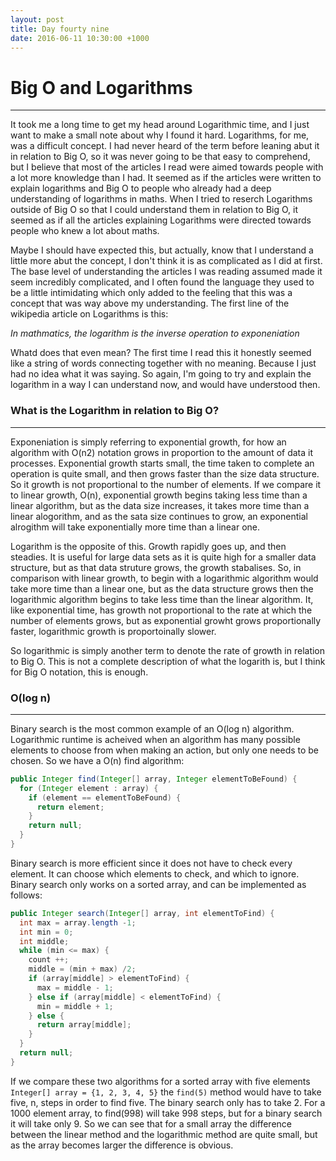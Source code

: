 ```yaml
---
layout: post
title: Day fourty nine
date: 2016-06-11 10:30:00 +1000
---
```


# Big O and Logarithms
--------

It took me a long time to get my head around Logarithmic time, and I just want to make a small note about why I found it hard.  Logarithms, for me, was a difficult concept. I had never heard of the term before leaning abut it in relation to Big O, so it was never going to be that easy to comprehend, but I believe that most of the articles I read were aimed towards people with a lot more knowledge than I had.  It seemed as if the articles were written to explain logarithms and Big O to people who already had a deep understanding of logarithms in maths.  When I tried to reserch Logarithms outside of Big O so that I could understand them in relation to Big O, it seemed as if all the articles explaining Logarithms were directed towards people who knew a lot about maths.

Maybe I should have expected this, but actually, know that I understand a little more abut the concept, I don't think it is as complicated as I did at first.  The base level of understanding the articles I was reading assumed made it seem incredibly complicated, and I often found the language they used to be a little intimidating which only added to the feeling that this was a concept that was way above my understanding.  The first line of the wikipedia article on Logarithms is this:

*In mathmatics, the logarithm is the inverse operation to exponeniation*

Whatd does that even mean?  The first time I read this it honestly seemed like a string of words connecting together with no meaning.  Because I just had no idea what it was saying.  So again, I'm going to try and explain the logarithm in a way I can understand now, and would have understood then.

### What is the Logarithm in relation to Big O?
-----

Exponeniation is simply referring to exponential growth, for how an algorithm with O(n2) notation grows in proportion to the amount of data it processes.  Exponential growth starts small, the time taken to complete an operation is quite small, and then grows faster than the size data structure. So it growth is not proportional to the number of elements. If we compare it to linear growth, O(n), exponential growth begins taking less time than a linear algorithm, but as the data size increases, it takes more time than a linear alogorithm, and as the sata size continues to grow, an exponential alrogithm will take exponentially more time than a linear one.

Logarithm is the opposite of this.  Growth rapidly goes up, and then steadies.  It is useful for large data sets as it is quite high for a smaller data structure, but as that data struture grows, the growth stabalises.  So, in comparison with linear growth, to begin with a logarithmic algorithm would take more time than a linear one, but as the data structure grows then the logarithmic algorithm begins to take less time than the linear algorithm.  It, like exponential time, has growth not proportional to the rate at which the number of elements grows, but as exponential growht grows proportionally faster, logarithmic growth is proportoinally slower.

So logarithmic is simply another term to denote the rate of growth in relation to Big O.  This is not a complete description of what the logarith is, but I think for Big O notation, this is enough.

### O(log n)
-------

Binary search is the most common example of an O(log n) algorithm. Logarithmic runtime is acheived when an algorithm has many possible elements to choose from when making an action, but only one needs to be chosen.  So we have a O(n) find algorithm:

```java
public Integer find(Integer[] array, Integer elementToBeFound) {
  for (Integer element : array) {
    if (element == elementToBeFound) {
      return element;
    }
    return null;
  }
}
```

Binary search is more efficient since it does not have to check every element.  It can choose which elements to check, and which to ignore.  Binary search only works on a sorted array, and can be implemented as follows:

```java
public Integer search(Integer[] array, int elementToFind) {
  int max = array.length -1;
  int min = 0;
  int middle;
  while (min <= max) {
    count ++;
    middle = (min + max) /2;
    if (array[middle] > elementToFind) {
      max = middle - 1;
    } else if (array[middle] < elementToFind) {
      min = middle + 1;
    } else {
      return array[middle];
    }
  }
  return null;
}
```

If we compare these two algorithms for a sorted array with five elements `Integer[] array = {1, 2, 3, 4, 5}`  the `find(5)` method would have to take five, n, steps in order to find five.  The binary search only has to take 2.  For a 1000 element array, to find(998) will take 998 steps, but for a binary search it will take only 9.  So we can see that for a small array the difference between the linear method and the logarithmic method are quite small, but as the array becomes larger the difference is obvious.
